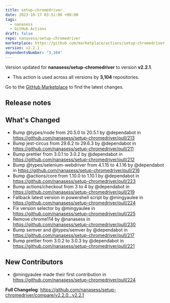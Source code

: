 ```yaml
---
title: setup-chromedriver
date: 2023-10-17 03:51:06 +00:00
tags:
  - nanasess
  - GitHub Actions
draft: false
repo: nanasess/setup-chromedriver
marketplace: https://github.com/marketplace/actions/setup-chromedriver
version: v2.2.1
dependentsNumber: "3,104"
---
```



Version updated for **nanasess/setup-chromedriver** to version **v2.2.1**.
- This action is used across all versions by **3,104** repositories.

Go to the [GitHub Marketplace](https://github.com/marketplace/actions/setup-chromedriver) to find the latest changes.

## Release notes

## What's Changed
* Bump @types/node from 20.5.0 to 20.5.1 by @dependabot in https://github.com/nanasess/setup-chromedriver/pull/213
* Bump jest-circus from 29.6.2 to 29.6.3 by @dependabot in https://github.com/nanasess/setup-chromedriver/pull/211
* Bump prettier from 3.0.1 to 3.0.2 by @dependabot in https://github.com/nanasess/setup-chromedriver/pull/212
* Bump @types/selenium-webdriver from 4.1.15 to 4.1.16 by @dependabot in https://github.com/nanasess/setup-chromedriver/pull/216
* Bump @actions/core from 1.10.0 to 1.10.1 by @dependabot in https://github.com/nanasess/setup-chromedriver/pull/223
* Bump actions/checkout from 3 to 4 by @dependabot in https://github.com/nanasess/setup-chromedriver/pull/219
* Fallback latest version in powershell script by @mingyaulee in https://github.com/nanasess/setup-chromedriver/pull/224
* Fix version selector by @mingyaulee in https://github.com/nanasess/setup-chromedriver/pull/225
* Remove chrome114 by @nanasess in https://github.com/nanasess/setup-chromedriver/pull/230
* Bump semver and @types/semver by @dependabot in https://github.com/nanasess/setup-chromedriver/pull/217
* Bump prettier from 3.0.2 to 3.0.3 by @dependabot in https://github.com/nanasess/setup-chromedriver/pull/221

## New Contributors
* @mingyaulee made their first contribution in https://github.com/nanasess/setup-chromedriver/pull/224

**Full Changelog**: https://github.com/nanasess/setup-chromedriver/compare/v2.2.0...v2.2.1
